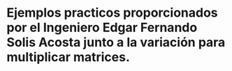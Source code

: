 # Ejemplos practicos proporcionados por el Ingeniero Edgar Fernando Solis Acosta junto a la variación para multiplicar matrices.